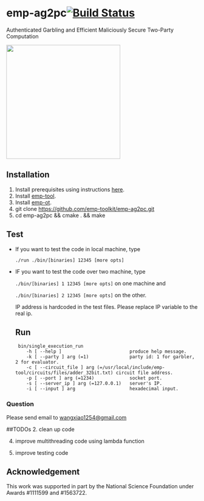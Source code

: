 # emp-ag2pc[![Build Status](https://travis-ci.org/emp-toolkit/emp-ag2pc.svg?branch=master)](https://travis-ci.org/emp-toolkit/emp-ag2pc)
Authenticated Garbling and Efficient Maliciously Secure Two-Party Computation

<img src="https://raw.githubusercontent.com/emp-toolkit/emp-readme/master/art/logo-full.jpg" width=300px/>

## Installation

1. Install prerequisites using instructions [here](https://github.com/emp-toolkit/emp-readme).
2. Install [emp-tool](https://github.com/emp-toolkit/emp-tool).
3. Install [emp-ot](https://github.com/emp-toolkit/emp-ot).
4. git clone https://github.com/emp-toolkit/emp-ag2pc.git
5. cd emp-ag2pc && cmake . && make 

## Test

* If you want to test the code in local machine, type

   `./run ./bin/[binaries] 12345 [more opts]`
* IF you want to test the code over two machine, type

  `./bin/[binaries] 1 12345 [more opts]` on one machine and 
  
  `./bin/[binaries] 2 12345 [more opts]` on the other.
  
  IP address is hardcoded in the test files. Please replace
  IP variable to the real ip.
  
  ## Run
  ```
   bin/single_execution_run  
      -h [ --help ]                         produce help message.   
      -k [ --party ] arg (=1)               party id: 1 for garbler, 2 for evaluator.   
      -c [ --circuit_file ] arg (=/usr/local/include/emp-tool/circuits/files/adder_32bit.txt) circuit file address.   
      -p [ --port ] arg (=1234)             socket port.   
      -s [ --server_ip ] arg (=127.0.0.1)   server's IP.   
      -i [ --input ] arg                    hexadecimal input.
   ```

### Question
Please send email to wangxiao1254@gmail.com


##TODOs
2. clean up code

4. improve multithreading code using lambda function

5. improve testing code

## Acknowledgement
This work was supported in part by the National Science Foundation under Awards #1111599 and #1563722.
